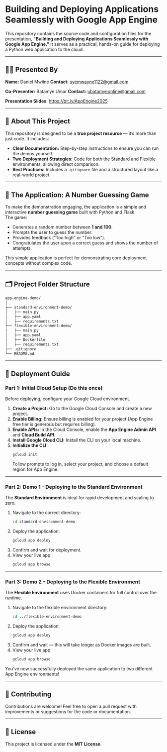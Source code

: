 # Building and Deploying Applications Seamlessly with Google App Engine

This repository contains the source code and configuration files for the presentation, **"Building and Deploying Applications Seamlessly with Google App Engine."** It serves as a practical, hands-on guide for deploying a Python web application to the cloud.

---

## 👨‍🏫 Presented By

**Name:** Daniel Mwiine
**Contact:** syemwayne1122@gmail.com

**Co-Presenter:** Batamye Umar
**Contact:** ubatamyeonline@gmail.com

**Presentation Slides**: https://bit.ly/AppEngine2025

---

## 📘 About This Project

This repository is designed to be a **true project resource** — it’s more than just code. It includes:

- **Clear Documentation:** Step-by-step instructions to ensure you can run the demos yourself.  
- **Two Deployment Strategies:** Code for both the Standard and Flexible environments, allowing direct comparison.  
- **Best Practices:** Includes a `.gitignore` file and a structured layout like a real-world project.

---

## 🎯 The Application: A Number Guessing Game

To make the demonstration engaging, the application is a simple and interactive **number guessing game** built with Python and Flask.  
The game:

- Generates a random number between **1 and 100**.
- Prompts the user to guess the number.
- Provides feedback ("Too high" or "Too low").
- Congratulates the user upon a correct guess and shows the number of attempts.

This simple application is perfect for demonstrating core deployment concepts without complex code.

---

## 🗂️ Project Folder Structure

```bash
app-engine-demo/
│
├── standard-environment-demo/
│   ├── main.py
│   ├── app.yaml
│   ├── requirements.txt
├── flexible-environment-demo/
│   ├── main.py
│   ├── app.yaml
│   ├── Dockerfile
│   ├── requirements.txt
├── .gitignore
└── README.md
```

---

## 🚀 Deployment Guide

### **Part 1: Initial Cloud Setup (Do this once)**
Before deploying, configure your Google Cloud environment.

1. **Create a Project:** Go to the Google Cloud Console and create a new project.  
2. **Enable Billing:** Ensure billing is enabled for your project (App Engine free tier is generous but requires billing).  
3. **Enable APIs:** In the Cloud Console, enable the **App Engine Admin API** and **Cloud Build API**.  
4. **Install Google Cloud CLI:** Install the CLI on your local machine.  
5. **Initialize the CLI:**
   ```bash
   gcloud init
   ```
   Follow prompts to log in, select your project, and choose a default region for App Engine.

---

### **Part 2: Demo 1 - Deploying to the Standard Environment**
The **Standard Environment** is ideal for rapid development and scaling to zero.

1. Navigate to the correct directory:
   ```bash
   cd standard-environment-demo
   ```
2. Deploy the application:
   ```bash
   gcloud app deploy
   ```
3. Confirm and wait for deployment.
4. View your live app:
   ```bash
   gcloud app browse
   ```

---

### **Part 3: Demo 2 - Deploying to the Flexible Environment**
The **Flexible Environment** uses Docker containers for full control over the runtime.

1. Navigate to the flexible environment directory:
   ```bash
   cd ../flexible-environment-demo
   ```
2. Deploy the application:
   ```bash
   gcloud app deploy
   ```
3. Confirm and wait — this will take longer as Docker images are built.
4. View your live app:
   ```bash
   gcloud app browse
   ```

You’ve now successfully deployed the same application to two different App Engine environments!

---

## 🤝 Contributing

Contributions are welcome! Feel free to open a pull request with improvements or suggestions for the code or documentation.

---

## 📄 License

This project is licensed under the **MIT License**.

